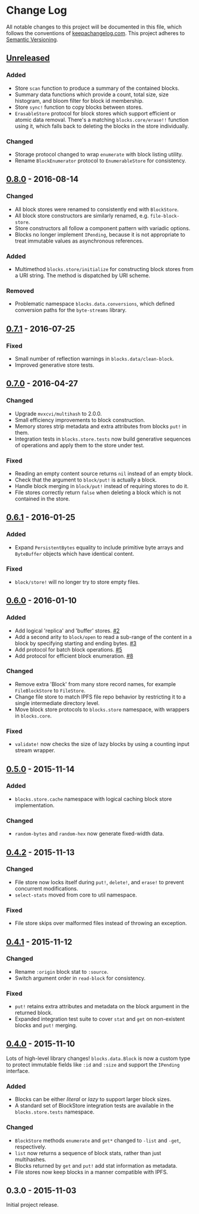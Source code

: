 Change Log
==========

All notable changes to this project will be documented in this file, which
follows the conventions of [keepachangelog.com](http://keepachangelog.com/).
This project adheres to [Semantic Versioning](http://semver.org/).

## [Unreleased]

### Added
- Store `scan` function to produce a summary of the contained blocks.
- Summary data functions which provide a count, total size, size histogram, and
  bloom filter for block id membership.
- Store `sync!` function to copy blocks between stores.
- `ErasableStore` protocol for block stores which support efficient or atomic
  data removal. There's a matching `blocks.core/erase!!` function using it,
  which falls back to deleting the blocks in the store individually.

### Changed
- Storage protocol changed to wrap `enumerate` with block listing utility.
- Rename `BlockEnumerator` protocol to `EnumerableStore` for consistency.

## [0.8.0] - 2016-08-14

### Changed
- All block stores were renamed to consistently end with `BlockStore`.
- All block store constructors are similarly renamed, e.g. `file-block-store`.
- Store constructors all follow a component pattern with variadic options.
- Blocks no longer implement `IPending`, because it is not appropriate to treat
  immutable values as asynchronous references.

### Added
- Multimethod `blocks.store/initialize` for constructing block stores from a
  URI string. The method is dispatched by URI scheme.

### Removed
- Problematic namespace `blocks.data.conversions`, which defined conversion
  paths for the `byte-streams` library.


## [0.7.1] - 2016-07-25

### Fixed
- Small number of reflection warnings in `blocks.data/clean-block`.
- Improved generative store tests.

## [0.7.0] - 2016-04-27

### Changed
- Upgrade `mvxcvi/multihash` to 2.0.0.
- Small efficiency improvements to block construction.
- Memory stores strip metadata and extra attributes from blocks `put!` in them.
- Integration tests in `blocks.store.tests` now build generative sequences of
  operations and apply them to the store under test.

### Fixed
- Reading an empty content source returns `nil` instead of an empty block.
- Check that the argument to `block/put!` is actually a block.
- Handle block merging in `block/put!` instead of requiring stores to do it.
- File stores correctly return `false` when deleting a block which is not
  contained in the store.

## [0.6.1] - 2016-01-25

### Added
- Expand `PersistentBytes` equality to include primitive byte arrays and
  `ByteBuffer` objects which have identical content.

### Fixed
- `block/store!` will no longer try to store empty files.

## [0.6.0] - 2016-01-10

### Added
- Add logical 'replica' and 'buffer' stores.
  [#2](//github.com/greglook/blocks/issues/2)
- Add a second arity to `block/open` to read a sub-range of the content in a
  block by specifying starting and ending bytes.
  [#3](//github.com/greglook/blocks/issues/3)
- Add protocol for batch block operations.
  [#5](//github.com/greglook/blocks/issues/5)
- Add protocol for efficient block enumeration.
  [#8](//github.com/greglook/blocks/issues/8)

### Changed
- Remove extra 'Block' from many store record names, for example
  `FileBlockStore` to `FileStore`.
- Change file store to match IPFS file repo behavior by restricting it to a
  single intermediate directory level.
- Move block store protocols to `blocks.store` namespace, with wrappers in
  `blocks.core`.

### Fixed
- `validate!` now checks the size of lazy blocks by using a counting input
  stream wrapper.

## [0.5.0] - 2015-11-14

### Added
- `blocks.store.cache` namespace with logical caching block store
  implementation.

### Changed
- `random-bytes` and `random-hex` now generate fixed-width data.

## [0.4.2] - 2015-11-13

### Changed
- File store now locks itself during `put!`, `delete!`, and `erase!` to
  prevent concurrent modifications.
- `select-stats` moved from core to util namespace.

### Fixed
- File store skips over malformed files instead of throwing an exception.

## [0.4.1] - 2015-11-12

### Changed
- Rename `:origin` block stat to `:source`.
- Switch argument order in `read-block` for consistency.

### Fixed
- `put!` retains extra attributes and metadata on the block argument in the
  returned block.
- Expanded integration test suite to cover `stat` and `get` on non-existent
  blocks and `put!` merging.

## [0.4.0] - 2015-11-10

Lots of high-level library changes! `blocks.data.Block` is now a custom type to
protect immutable fields like `:id` and `:size` and support the `IPending`
interface.

### Added
- Blocks can be either _literal_ or _lazy_ to support larger block sizes.
- A standard set of BlockStore integration tests are available in the
  `blocks.store.tests` namespace.

### Changed
- `BlockStore` methods `enumerate` and `get*` changed to `-list` and `-get`,
  respectively.
- `list` now returns a sequence of block stats, rather than just multihashes.
- Blocks returned by `get` and `put!` add stat information as metadata.
- File stores now keep blocks in a manner compatible with IPFS.

## 0.3.0 - 2015-11-03

Initial project release.

[Unreleased]: https://github.com/greglook/blocks/compare/0.8.0...HEAD
[0.8.0]: https://github.com/greglook/blocks/compare/0.7.1...0.8.0
[0.7.1]: https://github.com/greglook/blocks/compare/0.7.0...0.7.1
[0.7.0]: https://github.com/greglook/blocks/compare/0.6.1...0.7.0
[0.6.1]: https://github.com/greglook/blocks/compare/0.6.0...0.6.1
[0.6.0]: https://github.com/greglook/blocks/compare/0.5.0...0.6.0
[0.5.0]: https://github.com/greglook/blocks/compare/0.4.2...0.5.0
[0.4.2]: https://github.com/greglook/blocks/compare/0.4.1...0.4.2
[0.4.1]: https://github.com/greglook/blocks/compare/0.4.0...0.4.1
[0.4.0]: https://github.com/greglook/blocks/compare/0.3.0...0.4.0
